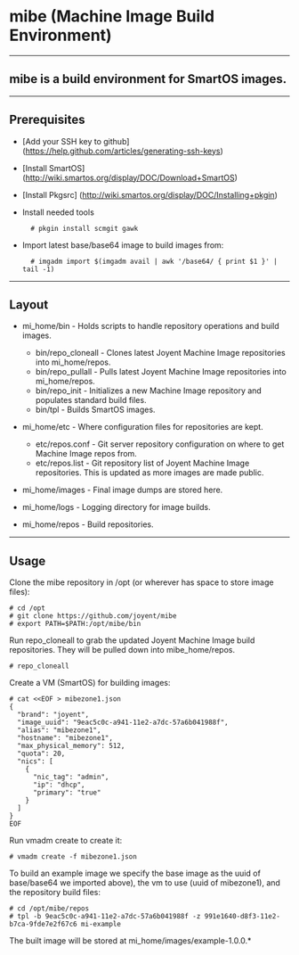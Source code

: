 # mibe (Machine Image Build Environment)
----
## mibe is a build environment for SmartOS images.

----
## Prerequisites
* [Add your SSH key to github] (https://help.github.com/articles/generating-ssh-keys)
* [Install SmartOS] (http://wiki.smartos.org/display/DOC/Download+SmartOS)
* [Install Pkgsrc] (http://wiki.smartos.org/display/DOC/Installing+pkgin)
* Install needed tools

        # pkgin install scmgit gawk

* Import latest base/base64 image to build images from:

        # imgadm import $(imgadm avail | awk '/base64/ { print $1 }' | tail -1)

----
## Layout

* mi_home/bin - Holds scripts to handle repository operations and build images.

    * bin/repo_cloneall - Clones latest Joyent Machine Image repositories into mi_home/repos.
    * bin/repo_pullall - Pulls latest Joyent Machine Image repositories into mi_home/repos.
    * bin/repo_init - Initializes a new Machine Image repository and populates standard build files.
    * bin/tpl - Builds SmartOS images.

* mi_home/etc - Where configuration files for repositories are kept.

    * etc/repos.conf - Git server repository configuration on where to get Machine Image repos from.
    * etc/repos.list - Git repository list of Joyent Machine Image repositories. This is updated as more images are made public.

* mi_home/images - Final image dumps are stored here.
* mi_home/logs - Logging directory for image builds.
* mi_home/repos - Build repositories.

----
## Usage

Clone the mibe repository in /opt (or wherever has space to store image files):

    # cd /opt
    # git clone https://github.com/joyent/mibe
    # export PATH=$PATH:/opt/mibe/bin

Run repo_cloneall to grab the updated Joyent Machine Image build repositories.  They will be pulled down into mibe_home/repos.

    # repo_cloneall

Create a VM (SmartOS) for building images:

    # cat <<EOF > mibezone1.json
    {
      "brand": "joyent",
      "image_uuid": "9eac5c0c-a941-11e2-a7dc-57a6b041988f",
      "alias": "mibezone1",
      "hostname": "mibezone1",
      "max_physical_memory": 512,
      "quota": 20,
      "nics": [
        {
          "nic_tag": "admin",
          "ip": "dhcp",
          "primary": "true"
        }
      ]
    }
    EOF

Run vmadm create to create it:

    # vmadm create -f mibezone1.json

To build an example image we specify the base image as the uuid of base/base64 we imported above), the vm to use (uuid of mibezone1), and the repository build files:

    # cd /opt/mibe/repos
    # tpl -b 9eac5c0c-a941-11e2-a7dc-57a6b041988f -z 991e1640-d8f3-11e2-b7ca-9fde7e2f67c6 mi-example

The built image will be stored at mi_home/images/example-1.0.0.*

